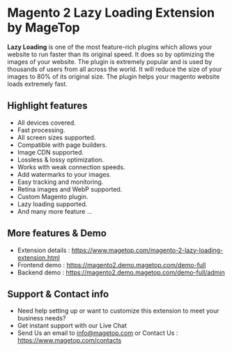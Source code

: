 # Magento 2 Lazy Loading Extension by MageTop

**Lazy Loading** is one of the most feature-rich plugins which allows your website to run faster than its original speed. It does so by optimizing the images of your website. The plugin is extremely popular and is used by thousands of users from all across the world. It will reduce the size of your images to 80% of its original size. The plugin helps your magento website loads extremely fast.

## Highlight features

- All devices covered.
- Fast processing.
- All screen sizes supported.
- Compatible with page builders.
- Image CDN supported.
- Lossless & lossy optimization.
- Works with weak connection speeds.
- Add watermarks to your images.
- Easy tracking and monitoring.
- Retina images and WebP supported.
- Custom Magento plugin.
- Lazy loading supported.
- And many more feature ...

## More features & Demo

- Extension details : https://www.magetop.com/magento-2-lazy-loading-extension.html
- Frontend demo : https://magento2.demo.magetop.com/demo-full
- Backend demo : https://magento2.demo.magetop.com/demo-full/admin

## Support & Contact info

- Need help setting up or want to customize this extension to meet your business needs? 
- Get instant support with our Live Chat
- Send Us an email to info@magetop.com or Contact Us : https://www.magetop.com/contacts
